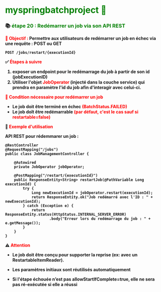 # <font color=green> myspringbatchproject 🎯 </font>

<b>

### 📚 <font color=green> étape 20 : Redémarrer un job via son API REST</font>

<font color=red> 🎯 Objectif : </font>
Permettre aux utilisateurs de redémarrer un job en échec via une requête : POST ou GET

    POST /jobs/restart/{executionId}


✅ <font color=red> Étapes à suivre</font>

1. exposer un endpoint pour le redémarrage du job à partir de son id (jobExecutionID)
2. Utiliser l'objet <font color=red> JobOperator </font> (injecté dans la couche service) qui prendra en paramètre l'id du job afin d'interagir 
avec celui-ci. 

<font color=red>🛑 Condition nécessaire pour redémarrer un job </font> 

- Le job doit être terminé en échec <font color=red> (BatchStatus.FAILED) </font> 
- Le job doît être redémarrable <font color=red> (par défaut, c'est le cas sauf si restartable=false) </font>


🧪 <font color=red> Exemple d'utilisation </font>

API REST pour rédemmarer un job : 


    @RestController
    @RequestMapping("/jobs")
    public class JobManagementController {
    
        @Autowired
        private JobOperator jobOperator;
    
        @PostMapping("/restart/{executionId}")
        public ResponseEntity<String> restartJob(@PathVariable Long executionId) {
            try {
                Long newExecutionId = jobOperator.restart(executionId);
                return ResponseEntity.ok("Job redémarré avec l'ID : " + newExecutionId);
            } catch (Exception e) {
                return ResponseEntity.status(HttpStatus.INTERNAL_SERVER_ERROR)
                        .body("Erreur lors du redémarrage du job : " + e.getMessage());
            }
        }
    }


⚠️ <font color=red> Attention </font>

- Le job doit être conçu pour supporter la reprise (ex: avec un RestartableItemReader).

- Les paramètres initiaux sont réutilisés automatiquement

- Si l'étape échouée n’est pas allowStartIfComplete=true, elle ne sera pas ré-exécutée si elle a réussi